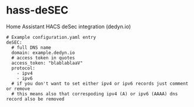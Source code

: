 # hass-deSEC
Home Assistant HACS deSec integration (dedyn.io)

```
# Example configuration.yaml entry
deSEC:
  # full DNS name
  domain: example.dedyn.io 
  # access token in quotes
  access_token: "blablablaaV"
  protocol:
    - ipv4
    - ipv6
  # if you don't want to set either ipv4 or ipv6 records just comment or remove
  # this means also that correspoding ipv4 (A) or ipv6 (AAAA) dns record also be removed 
```
